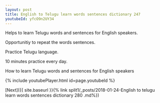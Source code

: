 ```yaml
---
layout: post
title: English to Telugu learn words sentences dictionary 247 
youtubeId: yfcO9n2UY34
---
```

 
 
Helps to learn Telugu words and sentences for English speakers.

Opportunitiy to repeat the words sentences. 

Practice Telugu language. 
 
10 minutes practice every day. 
 
How to learn Telugu words and sentences for English speakers 
 
{% include youtubePlayer.html id=page.youtubeId %}
 
 
[Next]({{ site.baseurl }}{% link  split1/_posts/2018-01-24-English to telugu learn words sentences dictionary 280 .md%})
 
